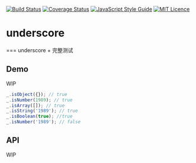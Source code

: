 [![Build Status](https://travis-ci.org/Aladdin-ADD/underscore.svg?branch=master)](https://travis-ci.org/Aladdin-ADD/underscore)
[![Coverage Status](https://coveralls.io/repos/github/Aladdin-ADD/underscore/badge.svg?branch=master)](https://coveralls.io/github/Aladdin-ADD/underscore?branch=master)
[![JavaScript Style Guide](https://img.shields.io/badge/code%20style-standard-brightgreen.svg)](http://standardjs.com/)
[![MIT Licence](https://badges.frapsoft.com/os/mit/mit.svg)](https://opensource.org/licenses/mit-license.php)   
# underscore
===
underscore + 完整测试

## Demo
WIP
```js
_.isObject({}); // true
_.isNumber(1989); // true
_.isArray([]); // true
_.isString('1989'); // true
_.isBoolean(true); //true
_.isNumber('1989'); // false
```
## API
WIP